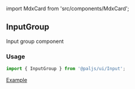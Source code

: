 import MdxCard from 'src/components/MdxCard';

<MdxCard>

## InputGroup

Input group component

### Usage

```js
import { InputGroup } from '@paljs/ui/Input';
```

[Example](demo://Example.tsx)

</MdxCard>
